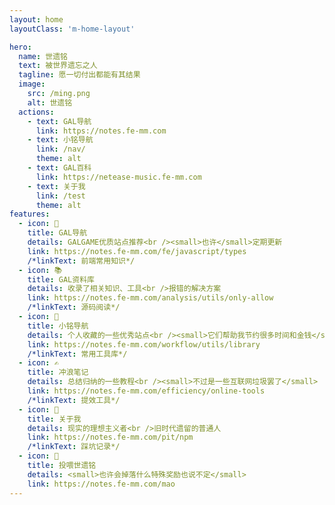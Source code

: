 ```yaml
---
layout: home
layoutClass: 'm-home-layout'

hero:
  name: 世遗铭
  text: 被世界遗忘之人
  tagline: 愿一切付出都能有其结果
  image:
    src: /ming.png
    alt: 世遗铭
  actions:
    - text: GAL导航
      link: https://notes.fe-mm.com
    - text: 小铭导航
      link: /nav/
      theme: alt
    - text: GAL百科
      link: https://netease-music.fe-mm.com
    - text: 关于我
      link: /test
      theme: alt
features:
  - icon: 🎯
    title: GAL导航
    details: GALGAME优质站点推荐<br /><small>也许</small>定期更新
    link: https://notes.fe-mm.com/fe/javascript/types
    /*linkText: 前端常用知识*/
  - icon: 📚
    title: GAL资料库
    details: 收录了相关知识、工具<br />报错的解决方案
    link: https://notes.fe-mm.com/analysis/utils/only-allow
    /*linkText: 源码阅读*/
  - icon: 📑
    title: 小铭导航
    details: 个人收藏的一些优秀站点<br /><small>它们帮助我节约很多时间和金钱</small>
    link: https://notes.fe-mm.com/workflow/utils/library
    /*linkText: 常用工具库*/
  - icon: ✍
    title: 冲浪笔记
    details: 总结归纳的一些教程<br /><small>不过是一些互联网垃圾罢了</small>
    link: https://notes.fe-mm.com/efficiency/online-tools
    /*linkText: 提效工具*/
  - icon: 👴
    title: 关于我
    details: 现实的理想主义者<br />旧时代遗留的普通人
    link: https://notes.fe-mm.com/pit/npm
    /*linkText: 踩坑记录*/
  - icon: 🥰
    title: 投喂世遗铭
    details: <small>也许会掉落什么特殊奖励也说不定</small>
    link: https://notes.fe-mm.com/mao
---
```


<style>
/*爱的魔力转圈圈*/
.m-home-layout .image-src:hover {
  transform: translate(-50%, -50%) rotate(666turn);
  transition: transform 59s 1s cubic-bezier(0.3, 0, 0.8, 1);
}

.m-home-layout .details small {
  opacity: 0.8;
}

.m-home-layout .bottom-small {
  display: block;
  margin-top: 2em;
  text-align: right;
}
</style>
